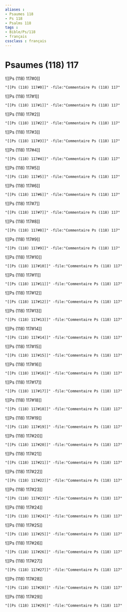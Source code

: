 ```yaml
---
aliases : 
- Psaumes 118
- Ps 118
- Psalms 118
tags : 
- Bible/Ps/118
- français
cssclass : français
---
```


# Psaumes (118) 117

![[Ps (118) 117#0]]

```query
"[[Ps (118) 117#0]]" -file:"Commentaire Ps (118) 117"
```

![[Ps (118) 117#1]]

```query
"[[Ps (118) 117#1]]" -file:"Commentaire Ps (118) 117"
```

![[Ps (118) 117#2]]

```query
"[[Ps (118) 117#2]]" -file:"Commentaire Ps (118) 117"
```

![[Ps (118) 117#3]]

```query
"[[Ps (118) 117#3]]" -file:"Commentaire Ps (118) 117"
```

![[Ps (118) 117#4]]

```query
"[[Ps (118) 117#4]]" -file:"Commentaire Ps (118) 117"
```

![[Ps (118) 117#5]]

```query
"[[Ps (118) 117#5]]" -file:"Commentaire Ps (118) 117"
```

![[Ps (118) 117#6]]

```query
"[[Ps (118) 117#6]]" -file:"Commentaire Ps (118) 117"
```

![[Ps (118) 117#7]]

```query
"[[Ps (118) 117#7]]" -file:"Commentaire Ps (118) 117"
```

![[Ps (118) 117#8]]

```query
"[[Ps (118) 117#8]]" -file:"Commentaire Ps (118) 117"
```

![[Ps (118) 117#9]]

```query
"[[Ps (118) 117#9]]" -file:"Commentaire Ps (118) 117"
```

![[Ps (118) 117#10]]

```query
"[[Ps (118) 117#10]]" -file:"Commentaire Ps (118) 117"
```

![[Ps (118) 117#11]]

```query
"[[Ps (118) 117#11]]" -file:"Commentaire Ps (118) 117"
```

![[Ps (118) 117#12]]

```query
"[[Ps (118) 117#12]]" -file:"Commentaire Ps (118) 117"
```

![[Ps (118) 117#13]]

```query
"[[Ps (118) 117#13]]" -file:"Commentaire Ps (118) 117"
```

![[Ps (118) 117#14]]

```query
"[[Ps (118) 117#14]]" -file:"Commentaire Ps (118) 117"
```

![[Ps (118) 117#15]]

```query
"[[Ps (118) 117#15]]" -file:"Commentaire Ps (118) 117"
```

![[Ps (118) 117#16]]

```query
"[[Ps (118) 117#16]]" -file:"Commentaire Ps (118) 117"
```

![[Ps (118) 117#17]]

```query
"[[Ps (118) 117#17]]" -file:"Commentaire Ps (118) 117"
```

![[Ps (118) 117#18]]

```query
"[[Ps (118) 117#18]]" -file:"Commentaire Ps (118) 117"
```

![[Ps (118) 117#19]]

```query
"[[Ps (118) 117#19]]" -file:"Commentaire Ps (118) 117"
```

![[Ps (118) 117#20]]

```query
"[[Ps (118) 117#20]]" -file:"Commentaire Ps (118) 117"
```

![[Ps (118) 117#21]]

```query
"[[Ps (118) 117#21]]" -file:"Commentaire Ps (118) 117"
```

![[Ps (118) 117#22]]

```query
"[[Ps (118) 117#22]]" -file:"Commentaire Ps (118) 117"
```

![[Ps (118) 117#23]]

```query
"[[Ps (118) 117#23]]" -file:"Commentaire Ps (118) 117"
```

![[Ps (118) 117#24]]

```query
"[[Ps (118) 117#24]]" -file:"Commentaire Ps (118) 117"
```

![[Ps (118) 117#25]]

```query
"[[Ps (118) 117#25]]" -file:"Commentaire Ps (118) 117"
```

![[Ps (118) 117#26]]

```query
"[[Ps (118) 117#26]]" -file:"Commentaire Ps (118) 117"
```

![[Ps (118) 117#27]]

```query
"[[Ps (118) 117#27]]" -file:"Commentaire Ps (118) 117"
```

![[Ps (118) 117#28]]

```query
"[[Ps (118) 117#28]]" -file:"Commentaire Ps (118) 117"
```

![[Ps (118) 117#29]]

```query
"[[Ps (118) 117#29]]" -file:"Commentaire Ps (118) 117"
```

